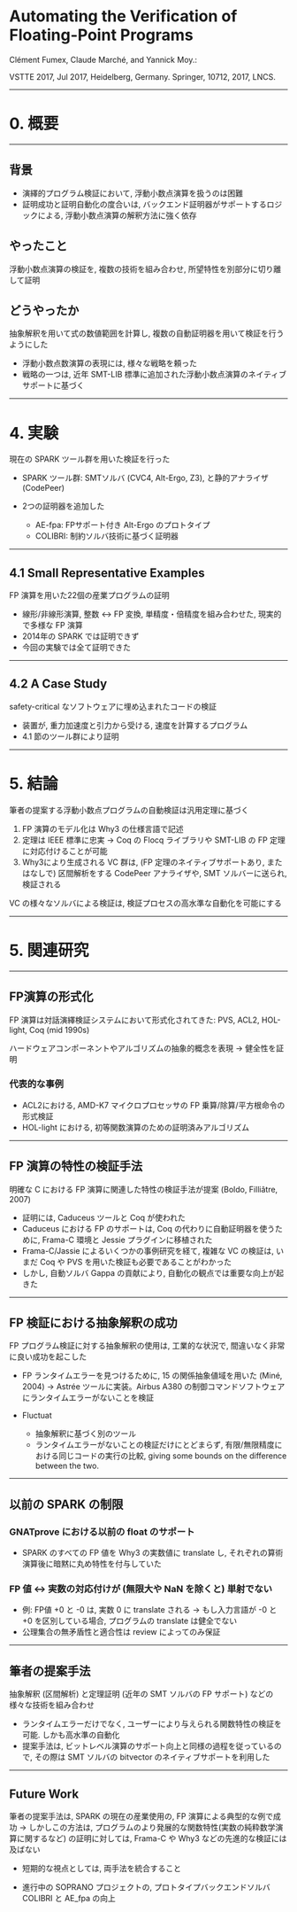 <!--
$size: 4:3
$theme: default
page_number: true
*page_number: false
-->

# Automating the Verification of Floating-Point Programs

Clément Fumex, Claude Marché, and Yannick Moy.:

VSTTE 2017, Jul 2017, Heidelberg, Germany. Springer, 10712, 2017, LNCS.

---

# 0. 概要

---

## 背景
- 演繹的プログラム検証において, 浮動小数点演算を扱うのは困難
- 証明成功と証明自動化の度合いは, バックエンド証明器がサポートするロジックによる, 浮動小数点演算の解釈方法に強く依存

## やったこと
浮動小数点演算の検証を, 複数の技術を組み合わせ, 所望特性を別部分に切り離して証明

## どうやったか
抽象解釈を用いて式の数値範囲を計算し, 複数の自動証明器を用いて検証を行うようにした
- 浮動小数点数演算の表現には, 様々な戦略を頼った
- 戦略の一つは, 近年 SMT-LIB 標準に追加された浮動小数点演算のネイティブサポートに基づく

---

# 4. 実験

現在の SPARK ツール群を用いた検証を行った

- SPARK ツール群: SMTソルバ (CVC4, Alt-Ergo, Z3), と静的アナライザ (CodePeer)

- 2つの証明器を追加した
  - AE-fpa: FPサポート付き Alt-Ergo のプロトタイプ
  - COLIBRI: 制約ソルバ技術に基づく証明器

---

## 4.1 Small Representative Examples

FP 演算を用いた22個の産業プログラムの証明

- 線形/非線形演算, 整数 ↔ FP 変換, 単精度・倍精度を組み合わせた, 現実的で多様な FP 演算
- 2014年の SPARK では証明できず
- 今回の実験では全て証明できた

---

## 4.2 A Case Study

safety-critical なソフトウェアに埋め込まれたコードの検証

- 装置が, 重力加速度と引力から受ける, 速度を計算するプログラム
- 4.1 節のツール群により証明

---

# 5. 結論

筆者の提案する浮動小数点プログラムの自動検証は汎用定理に基づく

1. FP 演算のモデル化は Why3 の仕様言語で記述
1. 定理は IEEE 標準に忠実 → Coq の Flocq ライブラリや SMT-LIB の FP 定理に対応付けることが可能
1. Why3により生成される VC 群は, (FP 定理のネイティブサポートあり, またはなしで) 区間解析をする CodePeer アナライザや, SMT ソルバーに送られ, 検証される

VC の様々なソルバによる検証は, 検証プロセスの高水準な自動化を可能にする

---

# 5. 関連研究

---

## FP演算の形式化

FP 演算は対話演繹検証システムにおいて形式化されてきた: PVS, ACL2, HOL-light, Coq (mid 1990s)

ハードウェアコンポーネントやアルゴリズムの抽象的概念を表現
→ 健全性を証明

### 代表的な事例
  - ACL2における, AMD-K7 マイクロプロセッサの FP 乗算/除算/平方根命令の形式検証
  - HOL-light における, 初等関数演算のための証明済みアルゴリズム

---

## FP 演算の特性の検証手法

明確な C における FP 演算に関連した特性の検証手法が提案 (Boldo, Filliâtre, 2007)

- 証明には, Caduceus ツールと Coq が使われた
- Caduceus における FP のサポートは, Coq の代わりに自動証明器を使うために, Frama-C 環境と Jessie プラグインに移植された
- Frama-C/Jassie によるいくつかの事例研究を経て, 複雑な VC の検証は, いまだ Coq や PVS を用いた検証も必要であることがわかった
- しかし, 自動ソルバ Gappa の貢献により, 自動化の観点では重要な向上が起きた

---

## FP 検証における抽象解釈の成功

FP プログラム検証に対する抽象解釈の使用は, 工業的な状況で, 間違いなく非常に良い成功を起こした

- FP ランタイムエラーを見つけるために, 15 の関係抽象値域を用いた (Miné, 2004)
  → Astrée ツールに実装。Airbus A380 の制御コマンドソフトウェアにランタイムエラーがないことを検証

- Fluctuat
  - 抽象解釈に基づく別のツール
  - ランタイムエラーがないことの検証だけにとどまらず, 有限/無限精度における同じコードの実行の比較, giving some bounds on the difference between the two.

---

## 以前の SPARK の制限

### GNATprove における以前の float のサポート
- SPARK のすべての FP 値を Why3 の実数値に translate し, それぞれの算術演算後に暗黙に丸め特性を付与していた

### FP 値 ↔ 実数の対応付けが (無限大や NaN を除くと) 単射でない

- 例: FP値 +0 と -0 は, 実数 0 に translate される
  → もし入力言語が -0 と +0 を区別している場合, プログラムの translate は健全でない
- 公理集合の無矛盾性と適合性は review によってのみ保証

---

## 筆者の提案手法

抽象解釈 (区間解析) と定理証明 (近年の SMT ソルバの FP サポート) などの様々な技術を組み合わせ
- ランタイムエラーだけでなく, ユーザーにより与えられる関数特性の検証を可能. しかも高水準の自動化
- 提案手法は, ビットレベル演算のサポート向上と同様の過程を従っているので, その際は SMT ソルバの bitvector のネイティブサポートを利用した

---

## Future Work

筆者の提案手法は, SPARK の現在の産業使用の, FP 演算による典型的な例で成功
→ しかしこの方法は, プログラムのより発展的な関数特性(実数の純粋数学演算に関するなど) の証明に対しては, Frama-C や Why3 などの先進的な検証には及ばない

- 短期的な視点としては, 両手法を統合すること

- 進行中の SOPRANO プロジェクトの, プロトタイプバックエンドソルバ COLIBRI と AE_fpa の向上
